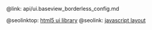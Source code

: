 @link: api/ui.baseview_borderless_config.md

@seolinktop: [html5 ui library](https://webix.com)
@seolink: [javascript layout](https://webix.com/widget/layout/)